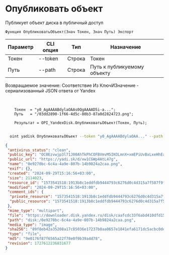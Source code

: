 ﻿---
sidebar_position: 1
---

# Опубликовать объект
 Публикует объект диска в публичный доступ



`Функция ОпубликоватьОбъект(Знач Токен, Знач Путь) Экспорт`

  | Параметр | CLI опция | Тип | Назначение |
  |-|-|-|-|
  | Токен | --token | Строка | Токен |
  | Путь | --path | Строка | Путь к публикуемому объекту |

  
  Возвращаемое значение:   Соответствие Из КлючИЗначение - сериализованный JSON ответа от Yandex

<br/>




```bsl title="Пример кода"
    Токен  = "y0_AgAAAABdylaOAAs0QgAAAAD5i-a...";
    Путь   = "/03dd2890-1f66-4d5c-80b3-87a0d2824723.png";

    Результат = OPI_YandexDisk.ОпубликоватьОбъект(Токен, Путь);
```



```sh title="Пример команды CLI"
    
  oint yadisk ОпубликоватьОбъект --token "y0_AgAAAABdylaOAA..." --path "/Альпака.png"

```

```json title="Результат"
{
 "antivirus_status": "clean",
 "public_key": "OC0Ezvwjp3l71J00AhTkPhCOFBVmvM5IKOLmnX+xmEPiUvBxLxeHhEajJZDr79elq/J6bpmRyOJonT3VoXnDag==",
 "public_url": "https://yadi.sk/d/xw1CGWp4AtL47g",
 "name": "0e9270bc-6c4a-4a9e-807b-14b9824a2caa.png",
 "exif": {},
 "created": "2024-09-29T15:16:56+03:00",
 "size": 2114023,
 "resource_id": "1573541518:1913b8c1eddfdb9444793c6276d0c4d315a7f587f9f473d5fc378535d30a3b79",
 "modified": "2024-09-29T15:16:56+03:00",
 "comment_ids": {
  "private_resource": "1573541518:1913b8c1eddfdb9444793c6276d0c4d315a7f587f9f473d5fc378535d30a3b79",
  "public_resource": "1573541518:1913b8c1eddfdb9444793c6276d0c4d315a7f587f9f473d5fc378535d30a3b79"
 },
 "mime_type": "multipart",
 "file": "https://downloader.disk.yandex.ru/disk/caafcdc33f6abd410dfd15e58d836e6c2a3b8405d07224145825fe0ce5f7d81c/66f97d8d/gwThwhLBKYvLhQCNnqAHivTyW17WRM8SPPMQOvH6-qbQz8d8VWOGlkwZCgoP8dJ0gy2XfMgP1GVEF7gL_kPWBA%3D%3D?uid=1573541518&filename=0e9270bc-6c4a-4a9e-807b-14b9824a2caa.png&disposition=attachment&hash=&limit=0&content_type=multipart&owner_uid=1573541518&fsize=2114023&hid=03d7263840468e281bd0b238a26e7d0d&media_type=image&tknv=v2&etag=9e0176f87f6565a22f78e0f9b39a4d78",
 "path": "disk:/0e9270bc-6c4a-4a9e-807b-14b9824a2caa.png",
 "media_type": "image",
 "sha256": "89f8eb42a35208a17c85036e17237b0aa0657e1841efa6171dc5acbc0dea9e18",
 "type": "file",
 "md5": "9e0176f87f6565a22f78e0f9b39a4d78",
 "revision": 1727612236831677
}
```
